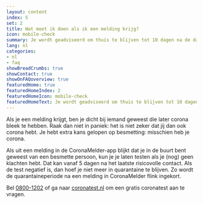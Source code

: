 ```yaml
---
layout: content
index: 5
set: 2
title: Wat moet ik doen als ik een melding krijg?
icon: mobile-check
summary: Je wordt geadviseerd om thuis te blijven tot 10 dagen na de datum van het contact. Heb je klachten? Laat je dan testen.  
lang: nl
categories:
- nl
- faq
showBreadCrumbs: true
showContact: true
showOnFAQoverview: true
featuredHome: true
featuredHomeIndex: 2
featuredHomeIcon: mobile-check
featuredHomeText: Je wordt geadviseerd om thuis te blijven tot 10 dagen na de datum van het contact. Heb je klachten? Laat je dan testen.
---
```


Als je een melding krijgt, ben je dicht bij iemand geweest die later corona bleek te hebben. Raak dan niet in paniek: het is niet zeker dat jij dan ook corona hebt. Je hebt extra kans gelopen op besmetting: misschien heb je corona.
 
Als uit een melding in de CoronaMelder-app blijkt dat je in de buurt bent geweest van een besmette persoon, kun je je laten testen als je (nog) geen klachten hebt. Dat kan vanaf 5 dagen na het laatste risicovolle contact. Als de test negatief is, dan hoef je niet meer in quarantaine te blijven. Zo wordt de quarantaineperiode na een melding in CoronaMelder flink ingekort. 
 
Bel [0800-1202](tel:+318001202) of ga naar [coronatest.nl](https://www.coronatest.nl) om een gratis coronatest aan te vragen.
